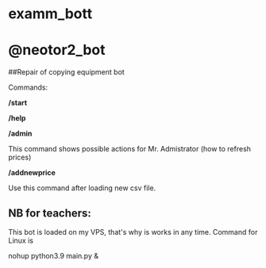 # examm_bott
# @neotor2_bot

##Repair of copying equipment bot

Commands: 

**/start**

**/help**

**/admin**

This command shows possible actions for Mr. Admistrator (how to refresh prices)

**/addnewprice**

Use this command after loading new csv file. 


## NB for teachers: 

This bot is loaded on my VPS, that's why is works in any time. Command for Linux is 


nohup python3.9 main.py &



